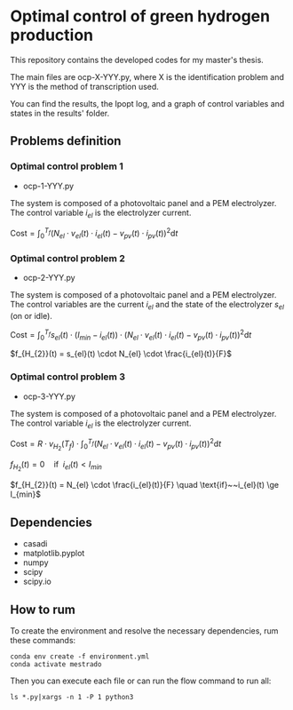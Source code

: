 # Optimal control of green hydrogen production

This repository contains the developed codes for my master's thesis. 

The main files are ocp-X-YYY.py, where X is the identification problem and YYY is the method of transcription used.

You can find the results, the Ipopt log, and a graph of control variables and states in the results' folder.

## Problems definition
### Optimal control problem 1
- ocp-1-YYY.py

The system is composed of a photovoltaic panel and a PEM electrolyzer. The control variable $i_{el}$ is the electrolyzer current. 

$\text{Cost} = \int_{0}^{T_f}(N_{el} \cdot v_{el}(t) \cdot i_{el}(t) - v_{pv}(t) \cdot i_{pv}(t))^2\text{d}t$


### Optimal control problem 2
- ocp-2-YYY.py

The system is composed of a photovoltaic panel and a PEM electrolyzer. The control variables are the current $i_{el}$ and the state of the electrolyzer $s_{el}$ (on or idle).

$\text{Cost} = \int_{0}^{T_f}s_{el}(t)\cdot(I_{min}-i_{el}(t))\cdot(N_{el} \cdot v_{el}(t) \cdot i_{el}(t) - v_{pv}(t) \cdot i_{pv}(t))^2\text{d}t$

$f_{H_{2}}(t) = s_{el}(t) \cdot N_{el} \cdot \frac{i_{el}(t)}{F}$

### Optimal control problem 3
- ocp-3-YYY.py

The system is composed of a photovoltaic panel and a PEM electrolyzer. The control variable $i_{el}$ is the electrolyzer current.

$\text{Cost} = R \cdot v_{H_{2}}(T_f) \cdot \int_{0}^{T_f}(N_{el} \cdot v_{el}(t) \cdot i_{el}(t) - v_{pv}(t) \cdot i_{pv}(t))^2\text{d}t$

$f_{H_{2}}(t) = 0 \quad \text{if}~~i_{el}(t) < I_{min}$

$f_{H_{2}}(t) = N_{el} \cdot \frac{i_{el}(t)}{F} \quad \text{if}~~i_{el}(t) \ge I_{min}$

## Dependencies

- casadi
- matplotlib.pyplot
- numpy
- scipy
- scipy.io

## How to rum

To create the environment and resolve the necessary dependencies, rum these commands:

```
conda env create -f environment.yml
conda activate mestrado
```

Then you can execute each file or can run the flow command to run all:

```
ls *.py|xargs -n 1 -P 1 python3
```
